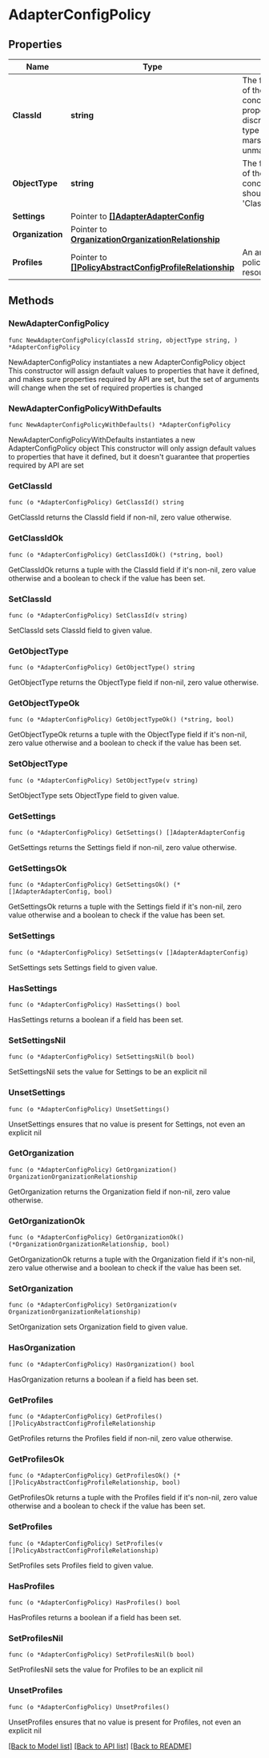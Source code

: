# AdapterConfigPolicy

## Properties

Name | Type | Description | Notes
------------ | ------------- | ------------- | -------------
**ClassId** | **string** | The fully-qualified name of the instantiated, concrete type. This property is used as a discriminator to identify the type of the payload when marshaling and unmarshaling data. | [default to "adapter.ConfigPolicy"]
**ObjectType** | **string** | The fully-qualified name of the instantiated, concrete type. The value should be the same as the &#39;ClassId&#39; property. | [default to "adapter.ConfigPolicy"]
**Settings** | Pointer to [**[]AdapterAdapterConfig**](adapter.AdapterConfig.md) |  | [optional] 
**Organization** | Pointer to [**OrganizationOrganizationRelationship**](organization.Organization.Relationship.md) |  | [optional] 
**Profiles** | Pointer to [**[]PolicyAbstractConfigProfileRelationship**](policy.AbstractConfigProfile.Relationship.md) | An array of relationships to policyAbstractConfigProfile resources. | [optional] 

## Methods

### NewAdapterConfigPolicy

`func NewAdapterConfigPolicy(classId string, objectType string, ) *AdapterConfigPolicy`

NewAdapterConfigPolicy instantiates a new AdapterConfigPolicy object
This constructor will assign default values to properties that have it defined,
and makes sure properties required by API are set, but the set of arguments
will change when the set of required properties is changed

### NewAdapterConfigPolicyWithDefaults

`func NewAdapterConfigPolicyWithDefaults() *AdapterConfigPolicy`

NewAdapterConfigPolicyWithDefaults instantiates a new AdapterConfigPolicy object
This constructor will only assign default values to properties that have it defined,
but it doesn't guarantee that properties required by API are set

### GetClassId

`func (o *AdapterConfigPolicy) GetClassId() string`

GetClassId returns the ClassId field if non-nil, zero value otherwise.

### GetClassIdOk

`func (o *AdapterConfigPolicy) GetClassIdOk() (*string, bool)`

GetClassIdOk returns a tuple with the ClassId field if it's non-nil, zero value otherwise
and a boolean to check if the value has been set.

### SetClassId

`func (o *AdapterConfigPolicy) SetClassId(v string)`

SetClassId sets ClassId field to given value.


### GetObjectType

`func (o *AdapterConfigPolicy) GetObjectType() string`

GetObjectType returns the ObjectType field if non-nil, zero value otherwise.

### GetObjectTypeOk

`func (o *AdapterConfigPolicy) GetObjectTypeOk() (*string, bool)`

GetObjectTypeOk returns a tuple with the ObjectType field if it's non-nil, zero value otherwise
and a boolean to check if the value has been set.

### SetObjectType

`func (o *AdapterConfigPolicy) SetObjectType(v string)`

SetObjectType sets ObjectType field to given value.


### GetSettings

`func (o *AdapterConfigPolicy) GetSettings() []AdapterAdapterConfig`

GetSettings returns the Settings field if non-nil, zero value otherwise.

### GetSettingsOk

`func (o *AdapterConfigPolicy) GetSettingsOk() (*[]AdapterAdapterConfig, bool)`

GetSettingsOk returns a tuple with the Settings field if it's non-nil, zero value otherwise
and a boolean to check if the value has been set.

### SetSettings

`func (o *AdapterConfigPolicy) SetSettings(v []AdapterAdapterConfig)`

SetSettings sets Settings field to given value.

### HasSettings

`func (o *AdapterConfigPolicy) HasSettings() bool`

HasSettings returns a boolean if a field has been set.

### SetSettingsNil

`func (o *AdapterConfigPolicy) SetSettingsNil(b bool)`

 SetSettingsNil sets the value for Settings to be an explicit nil

### UnsetSettings
`func (o *AdapterConfigPolicy) UnsetSettings()`

UnsetSettings ensures that no value is present for Settings, not even an explicit nil
### GetOrganization

`func (o *AdapterConfigPolicy) GetOrganization() OrganizationOrganizationRelationship`

GetOrganization returns the Organization field if non-nil, zero value otherwise.

### GetOrganizationOk

`func (o *AdapterConfigPolicy) GetOrganizationOk() (*OrganizationOrganizationRelationship, bool)`

GetOrganizationOk returns a tuple with the Organization field if it's non-nil, zero value otherwise
and a boolean to check if the value has been set.

### SetOrganization

`func (o *AdapterConfigPolicy) SetOrganization(v OrganizationOrganizationRelationship)`

SetOrganization sets Organization field to given value.

### HasOrganization

`func (o *AdapterConfigPolicy) HasOrganization() bool`

HasOrganization returns a boolean if a field has been set.

### GetProfiles

`func (o *AdapterConfigPolicy) GetProfiles() []PolicyAbstractConfigProfileRelationship`

GetProfiles returns the Profiles field if non-nil, zero value otherwise.

### GetProfilesOk

`func (o *AdapterConfigPolicy) GetProfilesOk() (*[]PolicyAbstractConfigProfileRelationship, bool)`

GetProfilesOk returns a tuple with the Profiles field if it's non-nil, zero value otherwise
and a boolean to check if the value has been set.

### SetProfiles

`func (o *AdapterConfigPolicy) SetProfiles(v []PolicyAbstractConfigProfileRelationship)`

SetProfiles sets Profiles field to given value.

### HasProfiles

`func (o *AdapterConfigPolicy) HasProfiles() bool`

HasProfiles returns a boolean if a field has been set.

### SetProfilesNil

`func (o *AdapterConfigPolicy) SetProfilesNil(b bool)`

 SetProfilesNil sets the value for Profiles to be an explicit nil

### UnsetProfiles
`func (o *AdapterConfigPolicy) UnsetProfiles()`

UnsetProfiles ensures that no value is present for Profiles, not even an explicit nil

[[Back to Model list]](../README.md#documentation-for-models) [[Back to API list]](../README.md#documentation-for-api-endpoints) [[Back to README]](../README.md)


